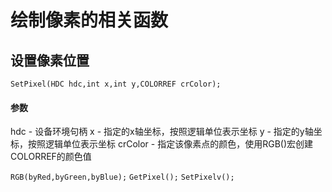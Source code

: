 # 绘制像素的相关函数

## 设置像素位置
`SetPixel(HDC hdc,int x,int y,COLORREF crColor);`
#### 参数
hdc - 设备环境句柄
x - 指定的x轴坐标，按照逻辑单位表示坐标
y - 指定的y轴坐标，按照逻辑单位表示坐标
crColor - 指定该像素点的颜色，使用RGB()宏创建COLORREF的颜色值

`RGB(byRed,byGreen,byBlue);`
`GetPixel();`
`SetPixelv();`